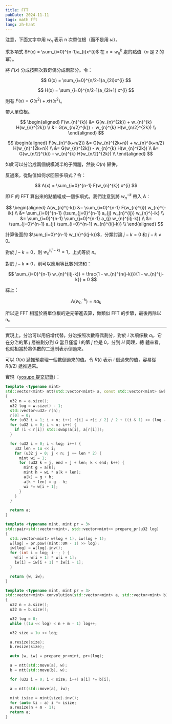 ```yaml
---
title: FFT
pubDate: 2024-11-11
tags: math fft
lang: zh-hant
---
```


注意，下面文字中用 $w_{n}$ 表示 n 次單位根（而不是用 $\omega$）。

求多項式 $F(x) = \sum_{i=0}^{n-1}a_{i}x^{i}$ 在 $x = w_{n}^{k}$ 處的點值（$n$
是 2 的冪）。

將 $F(x)$ 分成按照次數奇偶分成兩部分。令：

$$
G(x) = \sum_{i=0}^{n/2-1}a_{2i}x^{i}
$$

$$
H(x) = \sum_{i=0}^{n/2-1}a_{2i+1} x^{i}
$$

則有 $F(x) = G(x^{2}) + xH(x^{2})$。

帶入單位根。

$$
\begin{aligned}
F(w_{n}^{k}) &= G(w_{n}^{2k}) + w_{n}^{k} H(w_{n}^{2k}) \\
             &= G(w_{n/2}^{k}) + w_{n}^{k} H(w_{n/2}^{2k}) \\
\end{aligned}
$$

$$
\begin{aligned}
F(w_{n}^{k+n/2}) &= G(w_{n}^{2k+n}) + w_{n}^{k+n/2} H(w_{n}^{2k+n}) \\
                 &= G(w_{n}^{2k}) - w_{n}^{k} H(w_{n}^{2k}) \\
                 &= G(w_{n/2}^{k}) - w_{n}^{k} H(w_{n/2}^{2k}) \\
\end{aligned}
$$

如此可以分治成兩個規模減半的子問題，然後 $O(n)$ 歸併。

反過來，從點值如何求回原多項式？令：

$$
A(x) = \sum_{i=0}^{n-1} F(w_{n}^{k}) x^{i}
$$

即 F 的 FFT 算出來的點值組成一個多項式。我們注意到將 $w_{n}^{-k}$ 帶入 A：

$$
\begin{aligned}
A(w_{n}^{-k}) &= \sum_{i=0}^{n-1} F(w_{n}^{i}) w_{n}^{-ik} \\
              &= \sum_{i=0}^{n-1} (\sum_{j=0}^{n-1} a_{j} w_{n}^{ij}) w_{n}^{-ik} \\
              &= \sum_{i=0}^{n-1} \sum_{j=0}^{n-1} a_{j} w_{n}^{i(j-k)} \\
              &= \sum_{j=0}^{n-1} a_{j} \sum_{i=0}^{n-1} w_{n}^{i(j-k)} \\
\end{aligned}
$$

計算後面的 $\sum_{i=0}^{n-1} w_{n}^{i(j-k)}$，分類討論 $j-k=0$ 和 $j-k\ne 0$。

對於 $j-k=0$，則 $w_{n}^{i(j-k)}=1$，上式等於 $n$。

對於 $j-k\ne 0$，則可以應用等比數列求和：

$$
\sum_{i=0}^{n-1} w_{n}^{i(j-k)} = \frac{1 - w_{n}^{n(j-k)}}{1 - w_{n}^{j-k}} = 0
$$

綜上：

$$
A(w_{n}^{-k}) = na_{k}
$$

所以逆 FFT 相當於將單位根的逆元帶進去算，做類似 FFT 的步驟，最後再除以 n。

---

實現上。分治可以用倍增代替。分治按照次數奇偶劃分，對於 $i$ 次項係數 $a_{i}$，它
在分治的第 $j$ 層被劃分到 $G$ 當且僅當 $i$ 的第 $j$ 位是 $0$，分到 $H$ 同理，總
體來看，也就相當於將係數的二進制表示倒過來。

可以 $O(n)$ 遞推預處理一個數倒過來的值。令 $R(i)$ 表示 $i$ 倒過來的值，容易從
$R(i / 2)$ 遞推過來。

實現（[yosupo 提交記錄](https://judge.yosupo.jp/submission/248347)）：

```cpp
template <typename mint>
std::vector<mint> ntt(std::vector<mint> a, const std::vector<mint> &w)
{
  u32 n = a.size();
  u32 log = w.size() - 1;
  std::vector<u32> r(n);
  r[0] = 0;
  for (u32 i = 1; i < n; i++) r[i] = r[i / 2] / 2 + ((i & 1) << (log - 1));
  for (u32 i = 0; i < n; i++) {
    if (i < r[i]) std::swap(a[i], a[r[i]]);
  }

  for (u32 i = 0; i < log; i++) {
    u32 len = 1u << i;
    for (u32 j = 0; j < n; j += len * 2) {
      mint wi = 1;
      for (u32 k = j, end = j + len; k < end; k++) {
        mint g = a[k];
        mint h = wi * a[k + len];
        a[k] = g + h;
        a[k + len] = g - h;
        wi *= w[i + 1];
      }
    }
  }

  return a;
}

template <typename mint, mint pr = 3>
std::pair<std::vector<mint>, std::vector<mint>> prepare_pr(u32 log)
{
  std::vector<mint> w(log + 1), iw(log + 1);
  w[log] = pr.pow((mint::UM - 1) >> log);
  iw[log] = w[log].inv();
  for (int i = log; i--; ) {
    w[i] = w[i + 1] * w[i + 1];
    iw[i] = iw[i + 1] * iw[i + 1];
  }

  return {w, iw};
}

template <typename mint, mint pr = 3>
std::vector<mint> convolution(std::vector<mint> a, std::vector<mint> b)
{
  u32 n = a.size();
  u32 m = b.size();

  u32 log = 0;
  while ((1u << log) < n + m - 1) log++;

  u32 size = 1u << log;

  a.resize(size);
  b.resize(size);

  auto [w, iw] = prepare_pr<mint, pr>(log);

  a = ntt(std::move(a), w);
  b = ntt(std::move(b), w);

  for (u32 i = 0; i < size; i++) a[i] *= b[i];

  a = ntt(std::move(a), iw);

  mint isize = mint{size}.inv();
  for (auto &i : a) i *= isize;
  a.resize(n + m - 1);
  return a;
}
```
